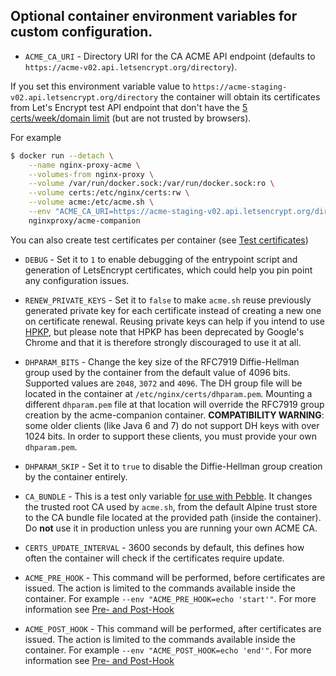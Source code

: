 ## Optional container environment variables for custom configuration.

* `ACME_CA_URI` - Directory URI for the CA ACME API endpoint (defaults to ``https://acme-v02.api.letsencrypt.org/directory``).

If you set this environment variable value to `https://acme-staging-v02.api.letsencrypt.org/directory` the container will obtain its certificates from Let's Encrypt test API endpoint that don't have the [5 certs/week/domain limit](https://letsencrypt.org/docs/rate-limits/) (but are not trusted by browsers).

For example

```bash
$ docker run --detach \
    --name nginx-proxy-acme \
    --volumes-from nginx-proxy \
    --volume /var/run/docker.sock:/var/run/docker.sock:ro \
    --volume certs:/etc/nginx/certs:rw \
    --volume acme:/etc/acme.sh \
    --env "ACME_CA_URI=https://acme-staging-v02.api.letsencrypt.org/directory" \
    nginxproxy/acme-companion
```
You can also create test certificates per container (see [Test certificates](./Let's-Encrypt-and-ACME.md#test-certificates))

* `DEBUG` - Set it to `1` to enable debugging of the entrypoint script and generation of LetsEncrypt certificates, which could help you pin point any configuration issues.

* `RENEW_PRIVATE_KEYS` - Set it to `false` to make `acme.sh` reuse previously generated private key for each certificate instead of creating a new one on certificate renewal. Reusing private keys can help if you intend to use [HPKP](https://developer.mozilla.org/en-US/docs/Web/HTTP/Public_Key_Pinning), but please note that HPKP has been deprecated by Google's Chrome and that it is therefore strongly discouraged to use it at all.

* `DHPARAM_BITS` - Change the key size of the RFC7919 Diffie-Hellman group used by the container from the default value of 4096 bits. Supported values are `2048`, `3072` and `4096`. The DH group file will be located in the container at `/etc/nginx/certs/dhparam.pem`. Mounting a different `dhparam.pem` file at that location will override the RFC7919 group creation by the acme-companion container. **COMPATIBILITY WARNING**: some older clients (like Java 6 and 7) do not support DH keys with over 1024 bits. In order to support these clients, you must provide your own `dhparam.pem`.

* `DHPARAM_SKIP` - Set it to `true` to disable the Diffie-Hellman group creation by the container entirely.

* `CA_BUNDLE` - This is a test only variable [for use with Pebble](https://github.com/letsencrypt/pebble#avoiding-client-https-errors). It changes the trusted root CA used by `acme.sh`, from the default Alpine trust store to the CA bundle file located at the provided path (inside the container). Do **not** use it in production unless you are running your own ACME CA.

* `CERTS_UPDATE_INTERVAL` - 3600 seconds by default, this defines how often the container will check if the certificates require update.

* `ACME_PRE_HOOK`  -  This command will be performed, before certificates are issued. The action is limited to the commands available inside the container. For example `--env "ACME_PRE_HOOK=echo 'start'"`. For more  information see [Pre- and Post-Hook](./Hooks.md)

* `ACME_POST_HOOK`  -  This command will be performed, after certificates are issued. The action is limited to the commands available inside the container. For example `--env "ACME_POST_HOOK=echo 'end'"`. For more  information see [Pre- and Post-Hook](./Hooks.md)